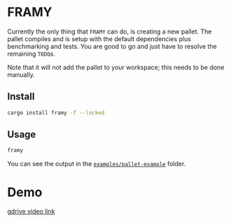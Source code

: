 # FRAMY

Currently the only thing that `FRAMY` can do, is creating a new pallet. The pallet compiles and is setup with the default dependencies plus benchmarking and tests. You are good to go and just have to resolve the remaining `TODO`s.

Note that it will not add the pallet to your workspace; this needs to be done manually.

## Install

```bash
cargo install framy -f --locked
```

## Usage

```bash
framy
```

You can see the output in the [`examples/pallet-example`](./examples/pallet-example) folder.

# Demo

[gdrive video link](https://drive.google.com/file/d/1aBJjRyfqNIXcGSo0TfhhLzZ6_qT0Bv-a/view?usp=sharing)
